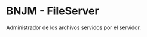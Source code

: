 BNJM - FileServer 
=================================
Administrador de los archivos servidos por el servidor.